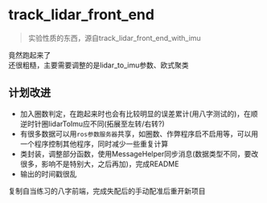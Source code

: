 # track_lidar_front_end

> 实验性质的东西，源自track_lidar_front_end_with_imu

竟然跑起来了  
还很粗糙，主要需要调整的是lidar_to_imu参数、欧式聚类  

## 计划改进

- 加入圈数判定，在跑起来时也会有比较明显的误差累计(用八字测试的)，在顺逆时针圈lidarToImu应不同(拓展至左转/右转?)
- 有很多数据可以用`ros参数服务器`共享，如圈数、作弊程序启不启用等，可以用一个程序控制其他程序，同时减少一些重复计算
- 类封装，调整部分函数，使用MessageHelper同步消息(数据类型不同，要改很多，影响不是特别大，之后再加)，完成README
- 输出的时间戳很乱

复制自当练习的八字前端，完成失配后的手动配准后重开新项目
